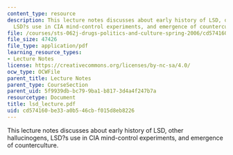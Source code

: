 ```yaml
---
content_type: resource
description: This lecture notes discusses about early history of LSD, other hallucinogens,
  LSD?s use in CIA mind-control experiments, and emergence of counterculture.
file: /courses/sts-062j-drugs-politics-and-culture-spring-2006/cd574160be33a0b546cbf015d8eb8226_lsd_lecture.pdf
file_size: 47426
file_type: application/pdf
learning_resource_types:
- Lecture Notes
license: https://creativecommons.org/licenses/by-nc-sa/4.0/
ocw_type: OCWFile
parent_title: Lecture Notes
parent_type: CourseSection
parent_uid: 5f9939db-bc79-9ba1-b817-3d4a4f247b7a
resourcetype: Document
title: lsd_lecture.pdf
uid: cd574160-be33-a0b5-46cb-f015d8eb8226
---
```

This lecture notes discusses about early history of LSD, other hallucinogens, LSD?s use in CIA mind-control experiments, and emergence of counterculture.